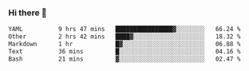 ### Hi there 👋

<!--
**urzz/urzz** is a ✨ _special_ ✨ repository because its `README.md` (this file) appears on your GitHub profile.

Here are some ideas to get you started:

- 🔭 I’m currently working on ...
- 🌱 I’m currently learning ...
- 👯 I’m looking to collaborate on ...
- 🤔 I’m looking for help with ...
- 💬 Ask me about ...
- 📫 How to reach me: ...
- 😄 Pronouns: ...
- ⚡ Fun fact: ...
-->

<!--START_SECTION:waka-->

```txt
YAML          9 hrs 47 mins   ████████████████▓░░░░░░░░   66.24 %
Other         2 hrs 42 mins   ████▓░░░░░░░░░░░░░░░░░░░░   18.32 %
Markdown      1 hr            █▓░░░░░░░░░░░░░░░░░░░░░░░   06.88 %
Text          36 mins         █░░░░░░░░░░░░░░░░░░░░░░░░   04.16 %
Bash          21 mins         ▓░░░░░░░░░░░░░░░░░░░░░░░░   02.47 %
```

<!--END_SECTION:waka-->
